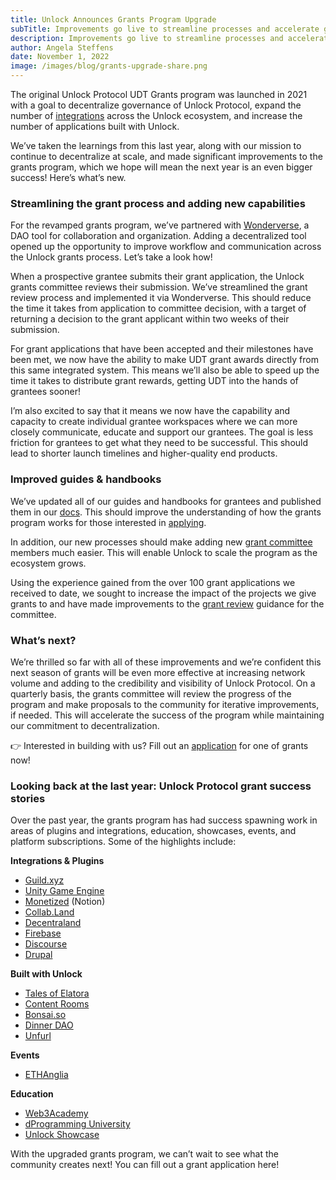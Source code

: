 ```yaml
---
title: Unlock Announces Grants Program Upgrade
subTitle: Improvements go live to streamline processes and accelerate growth for the Unlock ecosystem
description: Improvements go live to streamline processes and accelerate growth for the Unlock ecosystem.
author: Angela Steffens
date: November 1, 2022
image: /images/blog/grants-upgrade-share.png
---
```


The original Unlock Protocol UDT Grants program was launched in 2021 with a goal to decentralize governance of Unlock Protocol, expand the number of [integrations](https://unlock-protocol.com/guides/category/plugins/) across the Unlock ecosystem, and increase the number of applications built with Unlock.

We’ve taken the learnings from this last year, along with our mission to continue to decentralize at scale, and made significant improvements to the grants program, which we hope will mean the next year is an even bigger success! Here’s what’s new.

### Streamlining the grant process and adding new capabilities

For the revamped grants program, we’ve partnered with [Wonderverse](https://app.wonderverse.xyz/organization/unlock/boards?entity=task), a DAO tool for collaboration and organization. Adding a decentralized tool opened up the opportunity to improve workflow and communication across the Unlock grants process. Let’s take a look how!

When a prospective grantee submits their grant application, the Unlock grants committee reviews their submission. We’ve streamlined the grant review process and implemented it via Wonderverse. This should reduce the time it takes from application to committee decision, with a target of returning a decision to the grant applicant within two weeks of their submission.

For grant applications that have been accepted and their milestones have been met, we now have the ability to make UDT grant awards directly from this same integrated system. This means we’ll also be able to speed up the time it takes to distribute grant rewards, getting UDT into the hands of grantees sooner!

I’m also excited to say that it means we now have the capability and capacity to create individual grantee workspaces where we can more closely communicate, educate and support our grantees. The goal is less friction for grantees to get what they need to be successful. This should lead to shorter launch timelines and higher-quality end products.

### Improved guides & handbooks

We’ve updated all of our guides and handbooks for grantees and published them in our 
[docs](https://docs.unlock-protocol.com/governance/grants-bounties/). This should improve the understanding of how the grants program works for those interested in 
[applying](https://docs.unlock-protocol.com/governance/grants-bounties/udt-grantee-handbook#submitting-an-application). 

In addition, our new processes should make adding new [grant committee](https://docs.unlock-protocol.com/governance/grants-bounties/grant-committee-applicant-guide) 
members much easier. This will enable Unlock to scale the program as the ecosystem grows. 

Using the experience gained from the over 100 grant applications we received to date, we sought to increase the impact of the projects we give grants to and have made improvements to the 
[grant review](https://docs.unlock-protocol.com/governance/grants-bounties/grant-review-guide) guidance for the committee. 

### What’s next?

We’re thrilled so far with all of these improvements and we’re confident this next season of grants will be even more effective at increasing network volume and adding to the credibility and visibility of Unlock Protocol. On a quarterly basis, the grants committee will review the progress of the program and make proposals to the community for iterative improvements, if needed. This will accelerate the success of the program while maintaining our commitment to decentralization. 

👉 Interested in building with us? Fill out an [application](https://docs.unlock-protocol.com/governance/grants-bounties/udt-grantee-handbook#submitting-an-application) for one of grants now! 

### Looking back at the last year: Unlock Protocol grant success stories

Over the past year, the grants program has had success spawning work in areas of plugins and integrations, education, showcases, events, and platform subscriptions. Some of the highlights include:

**Integrations & Plugins**

- [Guild.xyz](https://unlock-protocol.com/guides/guild-xyz/)
- [Unity Game Engine](https://github.com/thehen/unlock-unity-package)
- [Monetized](https://unlock-protocol.com/guides/how-to-token-gate-notion/) (Notion)
- [Collab.Land](https://unlock-protocol.com/guides/discord-with-collab-land/)
- [Decentraland](https://unlock-protocol.com/blog/decentraland)
- [Firebase](https://unlock-protocol.com/blog/firebase-integration)
- [Discourse](https://unlock-protocol.com/blog/discourse-plugin)
- [Drupal](https://www.drupal.org/project/unlock)

**Built with Unlock**

- [Tales of Elatora](https://unlock-protocol.com/blog/talesofelatora)
- [Content Rooms](https://contentrooms.com/)
- [Bonsai.so](https://bonsai.so/)
- [Dinner DAO](https://unlock-protocol.com/blog/dinnerdao)
- [Unfurl](https://unlock-protocol.com/blog/unfurl-connect)

**Events**

- [ETHAnglia](https://ethanglia.org/)

**Education**

- [Web3Academy](https://w3academy.io/)
- [dProgramming University](https://dprogramminguniversity.com/courses/unlock-protocol-101/)
- [Unlock Showcase](https://www.unlockshowcase.com/)

With the upgraded grants program, we can’t wait to see what the community creates next! You can fill out a grant application here!